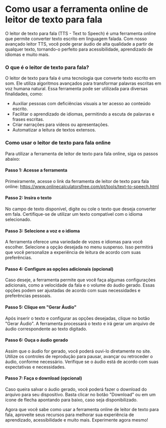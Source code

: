 Como usar a ferramenta online de leitor de texto para fala
==========================================================

O leitor de texto para fala (TTS - Text to Speech) é uma ferramenta online que permite converter texto escrito em linguagem falada. Com nosso avançado leitor TTS, você pode gerar áudio de alta qualidade a partir de qualquer texto, tornando-o perfeito para acessibilidade, aprendizado de idiomas e muito mais.

### O que é o leitor de texto para fala?

O leitor de texto para fala é uma tecnologia que converte texto escrito em som. Ele utiliza algoritmos avançados para transformar palavras escritas em voz humana natural. Essa ferramenta pode ser utilizada para diversas finalidades, como:

- Auxiliar pessoas com deficiências visuais a ter acesso ao conteúdo escrito.
- Facilitar o aprendizado de idiomas, permitindo a escuta de palavras e frases escritas.
- Criar narrações para vídeos ou apresentações.
- Automatizar a leitura de textos extensos.

### Como usar o leitor de texto para fala online

Para utilizar a ferramenta de leitor de texto para fala online, siga os passos abaixo:

#### Passo 1: Acesse a ferramenta

Primeiramente, acesse o link da ferramenta de leitor de texto para fala online: <https://www.onlinecalculatorsfree.com/pt/tools/text-to-speech.html>

#### Passo 2: Insira o texto

No campo de texto disponível, digite ou cole o texto que deseja converter em fala. Certifique-se de utilizar um texto compatível com o idioma selecionado.

#### Passo 3: Selecione a voz e o idioma

A ferramenta oferece uma variedade de vozes e idiomas para você escolher. Selecione a opção desejada no menu suspenso. Isso permitirá que você personalize a experiência de leitura de acordo com suas preferências.

#### Passo 4: Configure as opções adicionais (opcional)

Caso deseje, a ferramenta permite que você faça algumas configurações adicionais, como a velocidade da fala e o volume do áudio gerado. Essas opções podem ser ajustadas de acordo com suas necessidades e preferências pessoais.

#### Passo 5: Clique em "Gerar Áudio"

Após inserir o texto e configurar as opções desejadas, clique no botão "Gerar Áudio". A ferramenta processará o texto e irá gerar um arquivo de áudio correspondente ao texto digitado.

#### Passo 6: Ouça o áudio gerado

Assim que o áudio for gerado, você poderá ouvi-lo diretamente no site. Utilize os controles de reprodução para pausar, avançar ou retroceder o áudio, conforme necessário. Verifique se o áudio está de acordo com suas expectativas e necessidades.

#### Passo 7: Faça o download (opcional)

Caso queira salvar o áudio gerado, você poderá fazer o download do arquivo para seu dispositivo. Basta clicar no botão "Download" ou em um ícone de flecha apontando para baixo, caso seja disponibilizado.

Agora que você sabe como usar a ferramenta online de leitor de texto para fala, aproveite seus recursos para melhorar sua experiência de aprendizado, acessibilidade e muito mais. Experimente agora mesmo!